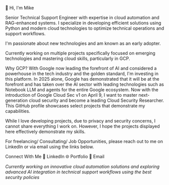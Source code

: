 👋 Hi, I'm Mike

Senior Technical Support Engineer with expertise in cloud automation and RAG-enhanced systems. I specialize in developing efficient solutions using Python and modern cloud technologies to optimize technical operations and support workflows.

I'm passionate about new technologies and am known as an early adopter.

Currently working on multiple projects specifically focused on emerging technologies and mastering cloud skills, particularly in GCP.

Why GCP? With Google now leading the forefront of AI and considered a powerhouse in the tech industry and the golden standard, I'm investing in this platform. In 2025 alone, Google has demonstrated that it will be at the forefront and has taken over the AI sector with leading technologies such as Notebook LLM and agents for the entire Google ecosystem. Now with the introduction of Google Cloud Sec v1 on April 9, I want to master next-generation cloud security and become a leading Cloud Security Researcher. This GitHub profile showcases select projects that demonstrate my capabilities.

While I love developing projects, due to privacy and security concerns, I cannot share everything I work on. However, I hope the projects displayed here effectively demonstrate my skills.

For freelancing/ Consultating/ Job Opportunities, please reach out to me on LinkedIn or via email using the links below.

Connect With Me
🔗 LinkedIn
🌐 Portfolio
📧 Email

*Currently working on innovative cloud automation solutions and exploring advanced AI integration in technical support workflows using the best security policies*
